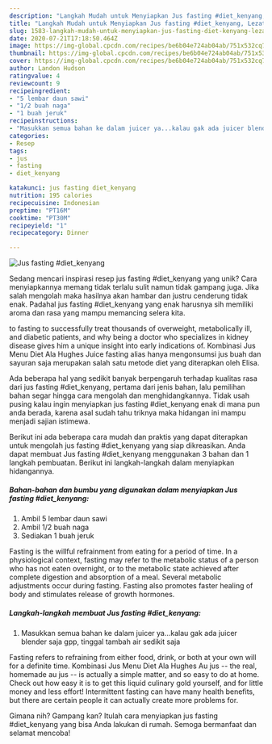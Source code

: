 ```yaml
---
description: "Langkah Mudah untuk Menyiapkan Jus fasting #diet_kenyang, Lezat"
title: "Langkah Mudah untuk Menyiapkan Jus fasting #diet_kenyang, Lezat"
slug: 1583-langkah-mudah-untuk-menyiapkan-jus-fasting-diet-kenyang-lezat
date: 2020-07-21T17:18:50.464Z
image: https://img-global.cpcdn.com/recipes/be6b04e724ab04ab/751x532cq70/jus-fasting-diet_kenyang-foto-resep-utama.jpg
thumbnail: https://img-global.cpcdn.com/recipes/be6b04e724ab04ab/751x532cq70/jus-fasting-diet_kenyang-foto-resep-utama.jpg
cover: https://img-global.cpcdn.com/recipes/be6b04e724ab04ab/751x532cq70/jus-fasting-diet_kenyang-foto-resep-utama.jpg
author: Landon Hudson
ratingvalue: 4
reviewcount: 9
recipeingredient:
- "5 lembar daun sawi"
- "1/2 buah naga"
- "1 buah jeruk"
recipeinstructions:
- "Masukkan semua bahan ke dalam juicer ya...kalau gak ada juicer blender saja gpp, tinggal tambah air sedikit saja"
categories:
- Resep
tags:
- jus
- fasting
- diet_kenyang

katakunci: jus fasting diet_kenyang 
nutrition: 195 calories
recipecuisine: Indonesian
preptime: "PT16M"
cooktime: "PT30M"
recipeyield: "1"
recipecategory: Dinner

---
```



![Jus fasting #diet_kenyang](https://img-global.cpcdn.com/recipes/be6b04e724ab04ab/751x532cq70/jus-fasting-diet_kenyang-foto-resep-utama.jpg)

Sedang mencari inspirasi resep jus fasting #diet_kenyang yang unik? Cara menyiapkannya memang tidak terlalu sulit namun tidak gampang juga. Jika salah mengolah maka hasilnya akan hambar dan justru cenderung tidak enak. Padahal jus fasting #diet_kenyang yang enak harusnya sih memiliki aroma dan rasa yang mampu memancing selera kita.

to fasting to successfully treat thousands of overweight, metabolically ill, and diabetic patients, and why being a doctor who specializes in kidney disease gives him a unique insight into early indications of. Kombinasi Jus Menu Diet Ala Hughes Juice fasting alias hanya mengonsumsi jus buah dan sayuran saja merupakan salah satu metode diet yang diterapkan oleh Elisa.

Ada beberapa hal yang sedikit banyak berpengaruh terhadap kualitas rasa dari jus fasting #diet_kenyang, pertama dari jenis bahan, lalu pemilihan bahan segar hingga cara mengolah dan menghidangkannya. Tidak usah pusing kalau ingin menyiapkan jus fasting #diet_kenyang enak di mana pun anda berada, karena asal sudah tahu triknya maka hidangan ini mampu menjadi sajian istimewa.


Berikut ini ada beberapa cara mudah dan praktis yang dapat diterapkan untuk mengolah jus fasting #diet_kenyang yang siap dikreasikan. Anda dapat membuat Jus fasting #diet_kenyang menggunakan 3 bahan dan 1 langkah pembuatan. Berikut ini langkah-langkah dalam menyiapkan hidangannya.

<!--inarticleads1-->

##### Bahan-bahan dan bumbu yang digunakan dalam menyiapkan Jus fasting #diet_kenyang:

1. Ambil 5 lembar daun sawi
1. Ambil 1/2 buah naga
1. Sediakan 1 buah jeruk


Fasting is the willful refrainment from eating for a period of time. In a physiological context, fasting may refer to the metabolic status of a person who has not eaten overnight, or to the metabolic state achieved after complete digestion and absorption of a meal. Several metabolic adjustments occur during fasting. Fasting also promotes faster healing of body and stimulates release of growth hormones. 

<!--inarticleads2-->

##### Langkah-langkah membuat Jus fasting #diet_kenyang:

1. Masukkan semua bahan ke dalam juicer ya...kalau gak ada juicer blender saja gpp, tinggal tambah air sedikit saja


Fasting refers to refraining from either food, drink, or both at your own will for a definite time. Kombinasi Jus Menu Diet Ala Hughes Au jus -- the real, homemade au jus -- is actually a simple matter, and so easy to do at home. Check out how easy it is to get this liquid culinary gold yourself, and for little money and less effort! Intermittent fasting can have many health benefits, but there are certain people it can actually create more problems for. 

Gimana nih? Gampang kan? Itulah cara menyiapkan jus fasting #diet_kenyang yang bisa Anda lakukan di rumah. Semoga bermanfaat dan selamat mencoba!
